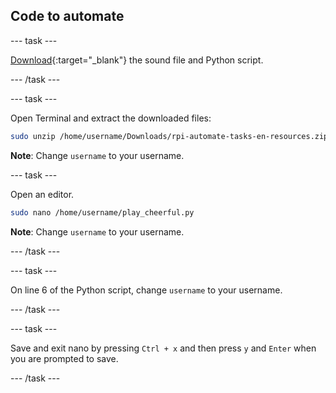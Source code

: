 ## Code to automate

--- task ---

[Download](https://rpf.io/p/en/rpi-automate-tasks-go){:target="_blank"} the sound file and Python script.

--- /task ---

--- task ---

Open Terminal and extract the downloaded files:

```bash
sudo unzip /home/username/Downloads/rpi-automate-tasks-en-resources.zip -d /home/username/
```

**Note**: Change `username` to your username.

--- task ---

Open an editor.

```bash
sudo nano /home/username/play_cheerful.py
```

**Note**: Change `username` to your username.

--- /task ---

--- task ---

On line 6 of the Python script, change `username` to your username.

--- /task ---

--- task ---

Save and exit nano by pressing `Ctrl + x` and then press `y` and `Enter` when you are prompted to save.

--- /task ---
